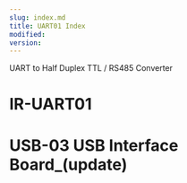 ```yaml
---
slug: index.md
title: UART01 Index
modified: 
version:
---
```

UART to Half Duplex TTL / RS485 Converter
# IR-UART01
# USB-03 USB Interface Board_(update)
